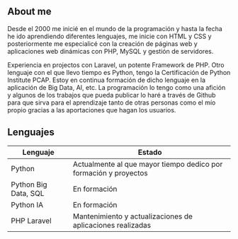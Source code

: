 ## About me

Desde el 2000 me inicié en el mundo de la programación y hasta la fecha he ido aprendiendo diferentes lenguajes, me inicie con HTML y CSS y posteriormente me especialicé con la creación de páginas web y aplicaciones web dinámicas con PHP, MySQL y gestión de servidores.

Experiencia en projectos con Laravel, un potente Framework de PHP. 
Otro lenguaje con el que llevo tiempo es Python, tengo la Certificación de Python Institute PCAP. Estoy en continua formación de dicho lenguaje en la aplicación de Big Data, AI, etc.
La programación lo tengo como una afición y algunos de los trabajos que pueda publicar lo haré a través de Github para que sirva para el aprendizaje tanto de otras personas como el mío propio gracias a las aportaciones que hagan los usuarios.

## Lenguajes

| Lenguaje |  Estado |
| --- | --- |
| Python | Actualmente al que mayor tiempo dedico por formación y proyectos |
| Python Big Data, SQL | En formación |
| Python IA | En formación |
| PHP Laravel | Mantenimiento y actualizaciones de aplicaciones realizadas |
